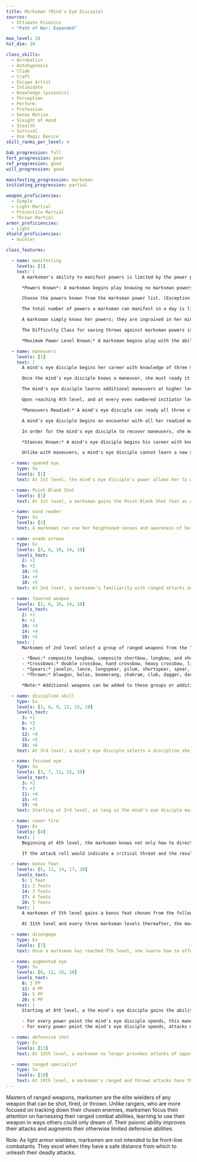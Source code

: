 ```yaml
---
title: Marksman (Mind's Eye Disciple)
sources:
  - Ultimate Psionics
  - "Path of War: Expanded"

max_level: 20
hit_die: 10

class_skills:
  - Acrobatics
  - Autohypnosis
  - Climb
  - Craft
  - Escape Artist
  - Intimidate
  - Knowledge (psionics)
  - Perception
  - Perform
  - Profession
  - Sense Motive
  - Sleight of Hand
  - Stealth
  - Survival
  - Use Magic Device
skill_ranks_per_level: 4

bab_progression: full
fort_progression: poor
ref_progression: good
will_progression: good

manifesting_progression: marksman
initiating_progression: partial

weapon_proficiencies:
  - Simple
  - Light Martial
  - Projectile Martial
  - Thrown Martial
armor_proficiencies:
  - Light
shield_proficiencies:
  - buckler

class_features:

  - name: manifesting
    levels: [1]
    text: |
      A marksman's ability to manifest powers is limited by the power points she has available. Her base daily allotment of power points is given on Table: The Marksman. In addition, she receives bonus power points per day if she has a high Wisdom score. Her race may also provide bonus power points per day, as may certain feats and items.

      *Powers Known*: A marksman begins play knowing no marksman powers (although she can manifest powers from power completion or power trigger items as normal). At each level indicated on Table: The Marksman, she unlocks the knowledge of a new power.

      Choose the powers known from the marksman power list. (Exception: The feat Expanded Knowledge does allow a marksman to learn powers from the lists of other classes.) A marksman can manifest any power that has a power point cost equal to or lower than her manifester level.

      The total number of powers a marksman can manifest in a day is limited only by her daily power points.

      A marksman simply knows her powers; they are ingrained in her mind. She does not need to prepare them (in the way that some spellcasters prepare their spells), though she must get a good night's sleep each day to regain all her spent power points.

      The Difficulty Class for saving throws against marksman powers is 10 + the power's level + the marksman's Wisdom modifier.

      *Maximum Power Level Known:* A marksman begins play with the ability to learn 1st-level powers. As she attains higher levels, she may gain the ability to master more complex powers. To learn or manifest a power, a marksman must have a wisdom score of at least 10 + the power's level.

  - name: maneuvers
    levels: [1]
    text: |
      A mind's eye disciple begins her career with knowledge of three martial maneuvers. The disciplines available to her are Sleeping Goddess, Solar Wind, and Tempest Gale.

      Once the mind's eye disciple knows a maneuver, she must ready it before she can use it (see Maneuvers Readied, below). A maneuver usable by mind's eye disciples is considered an extraordinary ability unless otherwise noted in it or its discipline's description. A mind's eye disciple's maneuvers are not affected by spell resistance, and she does not provoke attacks of opportunity when she initiates one.

      The mind's eye disciple learns additional maneuvers at higher levels, as indicated on Table: The Marksman. The maximum level of maneuvers gained through mind's eye disciple levels is limited by those listed in that table as well, although this restriction does not apply to maneuvers added to his maneuvers known through other methods, such as prestige classes or the Advanced Study feat. A mind's eye disciple must meet a maneuver's prerequisite to learn it. See the Systems and Use chapter in Path of War for more details on how maneuvers are used.

      Upon reaching 4th level, and at every even numbered initiator level thereafter (6th, 8th, 10th, and so on), the mind's eye disciple can choose to learn a new maneuver in place of one she already knows. In effect, she loses the old maneuver in exchange for the new one. She can choose a new maneuver of any level she likes, as long as she observes the restriction on the highest-level maneuvers she knows; the mind's eye disciple need not replace the old maneuver with a maneuver of the same level. She can swap only a single maneuver at any given level. A mind's eye disciple initiation modifier is Wisdom, and each mind's eye disciple level is counted as a full initiator level.

      *Maneuvers Readied:* A mind's eye disciple can ready all three of her maneuvers known at 1st level, and as she advances in level and learns more maneuvers, she is able to ready more, but must still choose which maneuvers to ready. A mind's eye disciple must always ready her maximum number of maneuvers readied. She readies her maneuvers by opening her mind's eye and meditating on what it sees for ten minutes. The maneuvers she chooses remain readied until she decides to meditate again and change them. The mind's eye disciple does not need to sleep or rest for any long period of time in order to ready her maneuvers; any time she spends ten minutes focusing, she can change her readied maneuvers.

      A mind's eye disciple begins an encounter with all her readied maneuvers unexpended, regardless of how many times she might have already used them since she chose them. When she initiates a maneuver, she expends it for the current encounter, so each of her readied maneuvers can be used once per encounter (unless she recovers them, as described below).

      In order for the mind's eye disciple to recover maneuvers, she must focus her mind's eye on a target. As a full-round action, she selects one creature she can see, recovering a number of expended maneuvers equal to her mind's eye disciple initiation modifier (minimum 2). Her next ranged attack against that creature ignores any miss chance possessed by the target (including that of total concealment) and does not take penalties on attack rolls from attacking that creature from beyond her weapon's first range increment. In addition, she gains an insight bonus on that attack roll equal to her mind's eye disciple initiation modifier. Alternately, the mind's eye disciple may focus inward and recover a single maneuver as a standard action.

      *Stances Known:* A mind's eye disciple begins his career with knowledge of one stance from any discipline open to mind's eye disciples. At 4th, 7th, 11th, and 13th levels, she can select an additional stance to learn. The maximum level of stances gained through mind's eye disciple levels is limited by those listed in Table: The Marksman. Unlike maneuvers, stances are not expended and the mind's eye disciple does not have to ready them. All the stances she knows are available to her at all times, and she can change the stance she is currently maintaining as a swift action. A stance is an extraordinary ability unless otherwise stated in the stance or discipline description.

      Unlike with maneuvers, a mind's eye disciple cannot learn a new stance at higher levels in place of one she already knows.

  - name: opened eye
    type: Su
    levels: [1]
    text: At 1st level, the mind's eye disciple's power allows her to wield weapons more freely. She treats all ranged and thrown weapons she wields as Sleeping Goddess discipline weapons.

  - name: Point-Blank Shot
    levels: [1]
    text: At 1st level, a marksman gains the Point-Blank Shot feat as a bonus feat.

  - name: wind reader
    type: Su
    levels: [1]
    text: A marksman can use her heightened senses and awareness of her surroundings to read the wind and environment, allowing her to drastically improve her accuracy. While maintaining psionic focus, she can spend a swift action to gain a competence bonus equal to her Wisdom modifier on ranged attacks until the end of the round. She can do this a number of times per day equal to 3 + her class level.

  - name: evade arrows
    type: Ex
    levels: [2, 6, 10, 14, 18]
    levels_text:
      2: +1
      6: +2
      10: +3
      14: +4
      18: +5
    text: At 2nd level, a marksman's familiarity with ranged attacks and her natural intuition alerts her to danger from mundane ranged attacks. She gains a +1 Dodge bonus to Armor Class against ranged attacks (but not ranged touch attacks). At 6th level and every four marksman levels thereafter, this Dodge bonus increases by 1.

  - name: favored weapon
    levels: [2, 6, 10, 14, 18]
    levels_text:
      2: +1
      6: +2
      10: +3
      14: +4
      18: +5
    text: |
      Marksmen of 2nd level select a group of ranged weapons from the list below as their preferred weapons and gain a +1 competence bonus to ranged attack rolls made with any weapon of that group. Every four marksman levels thereafter, this bonus increases by 1.

      - *Bows:* composite longbow, composite shortbow, longbow, and shortbow.
      - *Crossbows:* double crossbow, hand crossbow, heavy crossbow, light crossbow, repeating heavy crossbow, and repeating light crossbow.
      - *Spears:* javelin, lance, longspear, pilum, shortspear, spear, and trident.
      - *Thrown:* blowgun, bolas, boomerang, chakram, club, dagger, dart, halfling sling staff, javelin, light hammer, net, shortspear, shuriken, sling, spear, starknife, throwing axe, trident, wooden stake.

      *Note:* Additional weapons can be added to these groups or additional weapon groups can be created at your GM's discretion. Some weapons may belong to multiple weapon groups at your GM's discretion.

  - name: discipline skill
    type: Ex
    levels: [3, 6, 9, 12, 15, 18]
    levels_text:
      3: +1
      6: +2
      9: +3
      12: +4
      15: +5
      18: +6
    text: At 3rd level, a mind's eye disciple selects a discipline she has access to. She gains a +1 bonus on checks with that discipline's associated skill. This bonus increases by +1 at 6th level and every three levels thereafter.

  - name: focused eye
    type: Su
    levels: [3, 7, 11, 15, 19]
    levels_text:
      3: +2
      7: +3
      11: +4
      15: +5
      19: +6
    text: Starting at 3rd level, as long as the mind's eye disciple maintains psionic focus, she gains a +2 competence bonus on damage rolls for when initiating strikes with ranged or thrown weapons. At 7th level and every four levels thereafter, this bonus increases by +1.

  - name: cover fire
    type: Ex
    levels: [4]
    text: |
      Beginning at 4th level, the marksman knows not only how to directly engage her enemies, but also how to protect her allies. As an attack action, she may choose to fire a ranged or thrown weapon at an opponent within 30 feet to distract that opponent rather than to deal damage. Make an attack roll against the space a target occupies (AC 10). When a mind's eye disciple uses her cover fire class feature, any boosts she is affected by also affect the cover fire attack. If successful, the targeted enemy must make a Reflex save (DC 10 + one-half the marksman's class level + the marksman's Dexterity modifier), or be staggered for one round. If the target fails its saving throw, it is also affected by any additional damage or effects that the boost would normally apply to an attack. The marksman still expends ammunition as normal for this attack.

      If the attack roll would indicate a critical threat and the result would hit the opponent's AC, roll to confirm: if the critical hit is confirmed against the opponent's AC, the attack does normal damage as well. A marksman cannot use cover fire if her opponent or the square she targets would be subject to a miss chance (such as from a concealed target).

  - name: bonus feat
    levels: [5, 11, 14, 17, 20]
    levels_text:
      5: 1 feat
      11: 2 feats
      14: 3 feats
      17: 4 feats
      20: 5 feats
    text: |
      A marksman of 5th level gains a bonus feat chosen from the following list: Advanced Study, Crossbow Mastery, Deadly Aim, Discipline Focus, Discipline Mastery, Expanded Knowledge, Extra Readied Maneuver, Far Shot, Fell Shot, Greater Psionic Shot, Parting Shot, Precise Shot, Psionic Meditation, Psionic Shot, Quick Draw, Rapid Reload, Return Shot, Returning Throw, or a feat that requires a particular weapon when it is selected, such as Weapon Focus or Improved Critical. If the marksman chooses a feat that requires a particular weapon, she must select a weapon from her selected ranged weapon group. The marksman must still meet all prerequisites for the feat to select it.

      At 11th level and every three marksman levels thereafter, the marksman gains another bonus feat from the same list.

  - name: disengage
    type: Ex
    levels: [7]
    text: Once a marksman has reached 7th level, she learns how to effectively distance herself from enemies. When the marksman would provoke an attack of opportunity for moving out of a threatened space, she may expend her psionic focus to add her Wisdom modifier to her Acrobatics rolls to avoid attacks of opportunity for the round and can move at full speed without increasing the Acrobatics DC.

  - name: augmented eye
    type: Su
    levels: [8, 12, 16, 20]
    levels_text:
      8: 3 PP
      12: 4 PP
      16: 5 PP
      20: 6 PP
    text: |
      Starting at 8th level, a the mind's eye disciple gains the ability to augment her maneuvers by spending power points. A the mind's eye disciple can spend a maximum number of power points augmenting a maneuver equal to one plus one additional power point for every four initiator levels she possesses (to a maximum of 6 at 20th level). If the mind's eye disciple has the ability to augment her maneuvers in other ways, such as from another class feature or the maneuver itself, this cannot be combined with the augments granted by this ability; she must choose which augmentation type to use when initiating the maneuver. These augments can only be used on maneuvers that involve attack rolls.

      - For every power point the mind's eye disciple spends, this maneuver deals an additional 1d8 points of damage of the mind's eye disciple's active energy type. For every 2d8 she increases the damage by, the save DC of this maneuver (if any) increases by +1. If a maneuver involves multiple attacks, this additional damage only applies to the first attack that hits.
      - For every power point the mind's eye disciple spends, attacks made as part of this maneuver ignore 5% of miss chance possessed by the target (such as from concealment or the displacement spell). Miss chances cannot be reduced below 0% with this augment.

  - name: defensive shot
    type: Ex
    levels: [13]
    text: At 13th level, a marksman no longer provokes attacks of opportunity when making ranged attacks with a ranged or thrown weapon.

  - name: ranged specialist
    type: Su
    levels: [19]
    text: At 19th level, a marksman's ranged and thrown attacks have their critical multiplier increased by 1 (x2 becomes x3, for example) and her penalties for range increments are halved. If the marksman has the Far Shot feat, she instead suffers no penalties for range increments.
---
```


Masters of ranged weapons, marksmen are the elite wielders of any weapon that can be shot, fired, or thrown. Unlike rangers, who are more focused on tracking down their chosen enemies, marksmen focus their attention on harnessing their ranged combat abilities, learning to use their weapon in ways others could only dream of. Their psionic ability improves their attacks and augments their otherwise limited defensive abilities.

Role: As light armor wielders, marksmen are not intended to be front-line combatants. They excel when they have a safe distance from which to unleash their deadly attacks.
